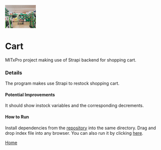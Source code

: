 <img src="cart.jpg" width='100'/>

# Cart
MITxPro project making use of Strapi backend for shopping cart.
### Details 
The program makes use Strapi to restock shopping cart.
#### Potential Improvements
It should show instock variables and the corresponding decrements.
#### How to Run
Install dependencies from the [repository](https://github.com/TaylorCharlesHall/cart) into the same directory. Drag and drop index file into any browser. You can also run it by clicking [here](https://taylorcharleshall.github.io/cart).

[Home](https://taylorcharleshall.github.io)
